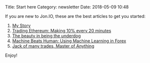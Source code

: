 Title: Start here
Category: newsletter
Date: 2018-05-09 10:48

If you are new to Jon.IO, these are the best articles to get you started:

1. [My Story](my-story)
2. [Trading Ethereum: Making 10% every 20 minutes](../trading-ethereum-making-10-every-20-minutes)
3. [The beauty in being the underdog](../the-beauty-in-being-the-underdog)
4. [Machine Beats Human: Using Machine Learning in Forex](../machine-beats-human-using-machine-learning-in-forex)
5. [Jack of many trades, Master of Anything](jack-of-many-trades-master-of-anything)

Enjoy!